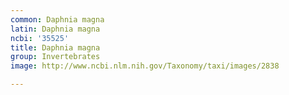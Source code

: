 ```yaml
---
common: Daphnia magna
latin: Daphnia magna
ncbi: '35525'
title: Daphnia magna
group: Invertebrates
image: http://www.ncbi.nlm.nih.gov/Taxonomy/taxi/images/2838

---
```

